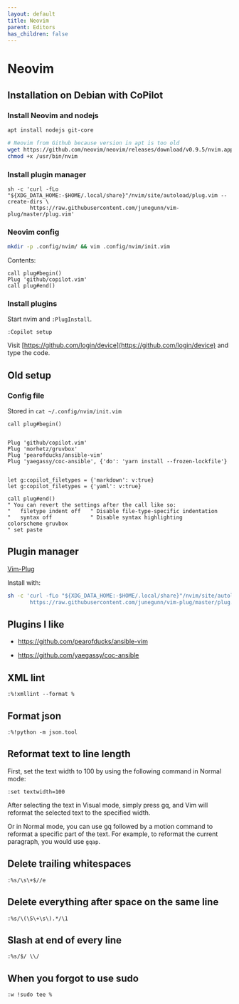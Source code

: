 ```yaml
---
layout: default
title: Neovim
parent: Editors
has_children: false
---
```


# Neovim

## Installation on Debian with CoPilot

### Install Neovim and nodejs

```bash
apt install nodejs git-core

# Neovim from Github because version in apt is too old
wget https://github.com/neovim/neovim/releases/download/v0.9.5/nvim.appimage -O /usr/bin/nvim
chmod +x /usr/bin/nvim

```

### Install plugin manager
```
sh -c 'curl -fLo "${XDG_DATA_HOME:-$HOME/.local/share}"/nvim/site/autoload/plug.vim --create-dirs \
       https://raw.githubusercontent.com/junegunn/vim-plug/master/plug.vim'
```

### Neovim config

```bash
mkdir -p .config/nvim/ && vim .config/nvim/init.vim
```

Contents:
```
call plug#begin()
Plug 'github/copilot.vim'
call plug#end()
```

### Install plugins

Start nvim and `:PlugInstall`.

`:Copilot setup`

Visit [https://github.com/login/device](https://github.com/login/device) and type the code.






## Old setup

### Config file

Stored in `cat ~/.config/nvim/init.vim`

```text
call plug#begin()


Plug 'github/copilot.vim'
Plug 'morhetz/gruvbox'
Plug 'pearofducks/ansible-vim'
Plug 'yaegassy/coc-ansible', {'do': 'yarn install --frozen-lockfile'}


let g:copilot_filetypes = {'markdown': v:true}
let g:copilot_filetypes = {'yaml': v:true}

call plug#end()
" You can revert the settings after the call like so:
"   filetype indent off   " Disable file-type-specific indentation
"   syntax off            " Disable syntax highlighting
colorscheme gruvbox
" set paste
```

## Plugin manager

[Vim-Plug](https://github.com/junegunn/vim-plug)

Install with:

```bash
sh -c 'curl -fLo "${XDG_DATA_HOME:-$HOME/.local/share}"/nvim/site/autoload/plug.vim --create-dirs \
       https://raw.githubusercontent.com/junegunn/vim-plug/master/plug.vim'
```

## Plugins I like

- <https://github.com/pearofducks/ansible-vim>

- <https://github.com/yaegassy/coc-ansible>

## XML lint

`:%!xmllint --format %`

## Format json

`:%!python -m json.tool`

## Reformat text to line length

First, set the text width to 100 by using the following command in Normal mode:

`:set textwidth=100`

After selecting the text in Visual mode, simply press gq, and Vim will reformat
the selected text to the specified width.

Or in Normal mode, you can use gq followed by a motion command to reformat a
specific part of the text. For example, to reformat the current paragraph, you
would use `gqap`.

## Delete trailing whitespaces

`:%s/\s\+$//e`

## Delete everything after space on the same line

`:%s/\(\S\+\s\).*/\1`

## Slash at end of every line

`:%s/$/ \\/`

## When you forgot to use sudo

`:w !sudo tee %`
